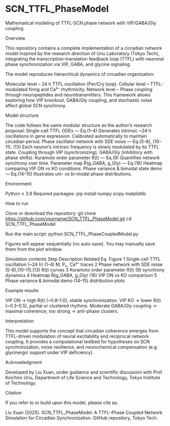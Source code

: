 # SCN_TTFL_PhaseModel
Mathematical modeling of TTFL-SCN phase network with VIP/GABA/Gly coupling

Overview

This repository contains a complete implementation of a circadian network model inspired by the research direction of Uriu Laboratory (Tokyo Tech), integrating the transcription–translation feedback loop (TTFL) with neuronal phase synchronization via VIP, GABA, and glycine signaling.

The model reproduces hierarchical dynamics of circadian organization:

Molecular level – 24 h TTFL oscillation (Per/Cry loop).
Cellular level – TTFL-modulated firing and Ca²⁺ rhythmicity.
Network level – Phase coupling through neuropeptides and neurotransmitters.
This framework allows exploring how VIP knockout, GABA/Gly coupling, and stochastic noise affect global SCN synchrony.

Model structure

The code follows the same modular structure as the author’s research proposal:
Single-cell TTFL ODEs — Eq.(1–4)
Generates intrinsic ~24 h oscillations in gene expression.
Calibrated automatically to maintain circadian period.
Phase oscillator network with SDE noise — Eq.(5–8), (10–11), (13)
Each neuron’s intrinsic frequency is slowly modulated by its TTFL state.
Coupling through VIP (synchronizing), GABA/Gly (inhibitory with phase shifts).
Kuramoto order parameter R(t) — Eq.(9)
Quantifies network synchrony over time.
Parameter map R̄(g_GABA, g_Gly) — Eq.(16)
Heatmap comparing VIP ON vs KO conditions.
Phase variance & bimodal state demo — Eq.(14–15)
Illustrates uni- vs bi-modal phase distributions.

Environment

Python ≥ 3.9
Required packages:
pip install numpy scipy matplotlib

How to run

Clone or download the repository:
git clone https://github.com/yourname/SCN_TTFL_PhaseModel.git
cd SCN_TTFL_PhaseModel

Run the main script:
python SCN_TTFL_PhaseCoupledModel.py

Figures will appear sequentially (no auto-save).
You may manually save them from the plot window.

Simulation contents
Step	Description	Related Eq.	Figure
1	Single-cell TTFL oscillation (~24 h)	(1–4)	M, Pₙ, Ca²⁺ traces
2	Phase network with SDE noise	(5–8),(10–11),(13)	R(t) curves
3	Kuramoto order parameter R(t)	(9)	synchrony dynamics
4	Heatmap R̄(g_GABA, g_Gly)	(16)	VIP ON vs KO comparison
5	Phase variance & bimodal demo	(14–15)	distribution plots

Example results

VIP ON → high R(t) (~0.8–1.0), stable synchronization.
VIP KO → lower R(t) (~0.3–0.5), partial or clustered rhythms.
Moderate GABA/Gly coupling → maximal coherence; too strong → anti-phase clusters.

Interpretation

This model supports the concept that circadian coherence emerges from TTFL-driven modulation of neural excitability and reciprocal network coupling.
It provides a computational testbed for hypotheses on SCN synchronization, noise resilience, and neurochemical compensation (e.g. glycinergic support under VIP deficiency).

Acknowledgment

Developed by Liu Xuan,
under guidance and scientific discussion with Prof. Koichiro Uriu,
Department of Life Science and Technology, Tokyo Institute of Technology.

Citation

If you refer to or build upon this model, please cite as:

Liu Xuan (2025). SCN_TTFL_PhaseModel: A TTFL–Phase Coupled Network Simulation for Circadian Synchronization. GitHub repository, Tokyo Tech.
